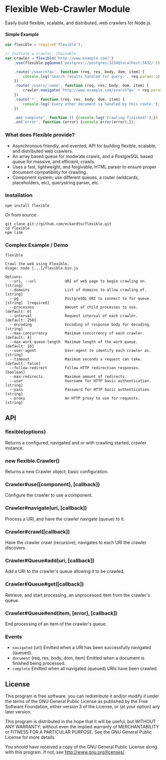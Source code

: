 Flexible Web-Crawler Module
===========================

Easily build flexible, scalable, and distributed, web crawlers for Node.js.

#### Simple Example

```javascript
var flexible = require('flexible');

// Initiate a crawler. Chainable.
var crawler = flexible('http://www.example.com/')
    .use(flexible.pgQueue('postgres://postgres:1234@localhost:5432/'))

    .route('/search?q=', function (req, res, body, dom, item) {
        console.log('Search results handled for query:', req.params.q);
    })
    .route('/users/:name', function (req, res, body, dom, item) {
        crawler.navigate('http://www.example.com/search?q=' + req.params.name);
    })
    .route('*', function (req, res, body, dom, item) {
        console.log('Every other document is handled by this route.');
    })

    .on('complete', function () {console.log('Crawling finished!');})
    .on('error', function (error) {console.error(error);});

```
### What does Flexible provide?
* Asynchronous friendly, and evented, API for building flexible, scalable, and distributed web crawlers.
* An array based queue for moderate crawls, and a PostgreSQL based queue for massive, and efficient, crawls.
* Uses a fast, lightweight, and forgivable, HTML parser to ensure proper document compatibility for crawling.
* Component system; use different queues, a router (wildcards, placeholders, etc), querystring parser, etc.

### Installation

```
npm install flexible
```

Or from source:

```
git clone git://github.com/eckardto/flexible.git 
cd flexible
npm link
```

### Complex Example / Demo

```
flexible 

Crawl the web using Flexible.
Usage: node [...]/flexible.bin.js

Options:
  --uri, --url             URI of web page to begin crawling on.    [string]
  --domains                List of domains to allow crawling of.    [string]
  --pg                     PostgreSQL URI to connect to for queue.  [string]  [required]
  --processes              Amount of child processes to use.        [default: 0]
  --interval               Request interval of each crawler.        [default: 250]
  --encoding               Encoding of response body for decoding.  [string]
  --max-concurrency        Maximum concurrency of each crawler.     [default: 4]
  --max-work-queue-length  Maximum length of the work queue.        [default: 10]
  --user-agent             User-agent to identify each crawler as.  [string]
  --timeout                Maximum seconds a request can take.      [default: false]
  --follow-redirect        Follow HTTP redirection responses.       [boolean]
  --max-redirects          Maximum amount of redirects.           
  --user                   Username for HTTP basic authentication.  [string]
  --pass                   Password for HTTP basic authentication.  [string]
  --proxy                  An HTTP proxy to use for requests.       [string]
```

## API

### flexible(options)
Returns a configured, navigated and or with crawling started, crawler instance.

### new flexible.Crawler()
Returns a new Crawler object; basic configuration.

### Crawler#use([component], [callback])
Configure the crawler to use a component.

### Crawler#navigate(uri, [callback])
Process a URI, and have the crawler navigate (queue) to it.

### Crawler#crawl([callback])
Have the crawler crawl (recursive); navigates to each URI the crawler discovers.

### Crawler#Queue#add(uri, [callback])
Add a URI to the crawler's queue allowing it to be crawled.

### Crawler#Queue#get([callback])
Retrieve, and start processing, an unprocessed item from the crawler's queue.

### Crawler#Queue#end(item, [error], [callback])
End processing of an item of the crawler's queue.

### Events

* `navigated` (uri)
Emitted when a URI has been successfully navigated (queued).
* `document` (req, res, body, dom, item)
Emitted when a document is finished being processed.
* `complete`
Emitted when all navigated (queued) URIs have been crawled.

## License
This program is free software: you can redistribute it and/or modify
it under the terms of the GNU General Public License as published by
the Free Software Foundation, either version 3 of the License, or
(at your option) any later version.

This program is distributed in the hope that it will be useful,
but WITHOUT ANY WARRANTY; without even the implied warranty of
MERCHANTABILITY or FITNESS FOR A PARTICULAR PURPOSE.  See the
GNU General Public License for more details.

You should have received a copy of the GNU General Public License
along with this program.  If not, see <http://www.gnu.org/licenses/>.
